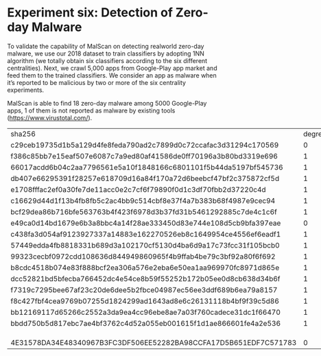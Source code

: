 # Experiment six: Detection of Zero-day Malware


To validate the capability of MalScan on detecting realworld
zero-day malware, we use our 2018 dataset to train
classifiers by adopting 1NN algorithm (we totally obtain six
classifiers according to the six different centralities). Next,
we crawl 5,000 apps from Google-Play app market and feed
them to the trained classifiers. We consider
an app as malware when it’s reported to be malicious by
two or more of the six centrality experiments.

MalScan is able to find 18 zero-day
malware among 5000 Google-Play apps, 1 of them is not
reported as malware by existing tools (https://www.virustotal.com/).


<table border=0 cellpadding=0 cellspacing=0 width=1197 style='border-collapse:
 collapse;table-layout:fixed;width:897pt'>
 <col class=xl68 width=543 style='mso-width-source:userset;mso-width-alt:17376;
 width:407pt'>
 <col class=xl66 width=72 style='width:54pt'>
 <col class=xl66 width=75 style='mso-width-source:userset;mso-width-alt:2400;
 width:56pt'>
 <col class=xl66 width=72 span=3 style='width:54pt'>
 <col class=xl66 width=100 style='mso-width-source:userset;mso-width-alt:3200;
 width:75pt'>
 <col class=xl66 width=72 style='width:54pt'>
 <col class=xl66 width=119 style='mso-width-source:userset;mso-width-alt:3808;
 width:89pt'>
 <tr height=18 style='height:13.5pt'>
  <td height=18 class=xl66 width=543 style='height:13.5pt;width:407pt'>sha256</td>
  <td class=xl66 width=72 style='width:54pt'>degree</td>
  <td class=xl66 width=75 style='width:56pt'>closeness</td>
  <td class=xl66 width=72 style='width:54pt'>harmonic</td>
  <td class=xl66 width=72 style='width:54pt'>katz</td>
  <td class=xl66 width=72 style='width:54pt'>average</td>
  <td class=xl66 width=100 style='width:75pt'>concatenate</td>
  <td class=xl66 width=72 style='width:54pt'>sum</td>
  <td class=xl66 width=119 style='width:89pt'>VirusTotal</td>
 </tr>
 <tr height=19 style='height:14.25pt'>
  <td height=19 class=xl68 style='height:14.25pt'>c29ceb19735d1b5a129d4fe8feda790ad2c7899d0c72ccafac3d31294c170569</td>
  <td class=xl66>0</td>
  <td class=xl66>1</td>
  <td class=xl66>0</td>
  <td class=xl66>1</td>
  <td class=xl66>0</td>
  <td class=xl66>0</td>
  <td class=xl66>2</td>
  <td class=xl66>2</td>
 </tr>
 <tr height=19 style='height:14.25pt'>
  <td height=19 class=xl68 style='height:14.25pt'>f386c85bb7e15eaf507e6087c7a9ed80af41586de0ff70196a3b80bd3319e696</td>
  <td class=xl66>1</td>
  <td class=xl66>0</td>
  <td class=xl66>0</td>
  <td class=xl66>1</td>
  <td class=xl66>0</td>
  <td class=xl66>0</td>
  <td class=xl66>2</td>
  <td class=xl66>1</td>
 </tr>
 <tr height=19 style='height:14.25pt'>
  <td height=19 class=xl68 style='height:14.25pt'>66017acdd6b04c2aa7796561e5a10f1848166c6801101f5b44da5197bf545736</td>
  <td class=xl66>1</td>
  <td class=xl66>1</td>
  <td class=xl66>0</td>
  <td class=xl66>1</td>
  <td class=xl66>0</td>
  <td class=xl66>0</td>
  <td class=xl66>3</td>
  <td class=xl66>6</td>
 </tr>
 <tr height=19 style='height:14.25pt'>
  <td height=19 class=xl68 style='height:14.25pt'>db407e66295391f28257e618709d16a84f170a72d6beebcf47bf2c375872cf5d</td>
  <td class=xl66>1</td>
  <td class=xl66>1</td>
  <td class=xl66>0</td>
  <td class=xl66>1</td>
  <td class=xl66>0</td>
  <td class=xl66>0</td>
  <td class=xl66>3</td>
  <td class=xl66>1</td>
 </tr>
 <tr height=19 style='height:14.25pt'>
  <td height=19 class=xl68 style='height:14.25pt'>e1708fffac2ef0a30fe7de11acc0e2c7cf6f79890f0d1c3df70fbb2d37220c4d</td>
  <td class=xl66>1</td>
  <td class=xl66>1</td>
  <td class=xl66>0</td>
  <td class=xl66>1</td>
  <td class=xl66>0</td>
  <td class=xl66>0</td>
  <td class=xl66>3</td>
  <td class=xl66>1</td>
 </tr>
 <tr height=18 style='height:13.5pt'>
  <td height=18 class=xl66 style='height:13.5pt'>c16629d44d1f13b4fb8fb5c2ac4bb9c514cbf8e37f4a7b383b68f4987e9cec94</td>
  <td class=xl66>1</td>
  <td class=xl66>1</td>
  <td class=xl66>0</td>
  <td class=xl66>1</td>
  <td class=xl66>0</td>
  <td class=xl66>0</td>
  <td class=xl66>3</td>
  <td class=xl66>7</td>
 </tr>
 <tr height=19 style='height:14.25pt'>
  <td height=19 class=xl68 style='height:14.25pt'>bcf29dea86b716bfe563763b4f423f6978d3b37fd31b5461292885c7de4c1c6f</td>
  <td class=xl66>1</td>
  <td class=xl66>0</td>
  <td class=xl66>1</td>
  <td class=xl66>0</td>
  <td class=xl66>1</td>
  <td class=xl66>1</td>
  <td class=xl66>4</td>
  <td class=xl66>2</td>
 </tr>
 <tr height=19 style='height:14.25pt'>
  <td height=19 class=xl68 style='height:14.25pt'>e49ca0d14bd1679e6b3a8bbc4a14f28ae333450d83e744e108d5cb9bfa397eae</td>
  <td class=xl66>0</td>
  <td class=xl66>1</td>
  <td class=xl66>1</td>
  <td class=xl66>1</td>
  <td class=xl66>1</td>
  <td class=xl66>1</td>
  <td class=xl66>5</td>
  <td class=xl66>2</td>
 </tr>
 <tr height=18 style='height:13.5pt'>
  <td height=18 class=xl66 style='height:13.5pt'>c438fa3d054af9123927337a14883e162270526eb8c1649954ce4556ef6eadf1</td>
  <td class=xl66>1</td>
  <td class=xl66>0</td>
  <td class=xl66>1</td>
  <td class=xl66>1</td>
  <td class=xl66>1</td>
  <td class=xl66>1</td>
  <td class=xl66>5</td>
  <td class=xl66>1</td>
 </tr>
 <tr height=19 style='height:14.25pt'>
  <td height=19 class=xl68 style='height:14.25pt'>57449edda4fb8818331b689d3a102170cf5130d4ba6d9a17c73fcc31f105bcb0</td>
  <td class=xl66>1</td>
  <td class=xl66>1</td>
  <td class=xl66>1</td>
  <td class=xl66>1</td>
  <td class=xl66>1</td>
  <td class=xl66>1</td>
  <td class=xl66>6</td>
  <td class=xl66>7</td>
 </tr>
 <tr height=19 style='height:14.25pt'>
  <td height=19 class=xl68 style='height:14.25pt'>99323cecbf0972cdd108636d844949860965f4b9ffab4be79c3bf92a80f6f692</td>
  <td class=xl66>1</td>
  <td class=xl66>1</td>
  <td class=xl66>1</td>
  <td class=xl66>1</td>
  <td class=xl66>1</td>
  <td class=xl66>1</td>
  <td class=xl66>6</td>
  <td class=xl66>5</td>
 </tr>
 <tr height=19 style='height:14.25pt'>
  <td height=19 class=xl68 style='height:14.25pt'>b8cdc4518b074e83f888bcf2ea306a576e2eba6e50ea1aa969970fc8971d865e</td>
  <td class=xl66>1</td>
  <td class=xl66>1</td>
  <td class=xl66>1</td>
  <td class=xl66>1</td>
  <td class=xl66>1</td>
  <td class=xl66>1</td>
  <td class=xl66>6</td>
  <td class=xl66>6</td>
 </tr>
 <tr height=19 style='height:14.25pt'>
  <td height=19 class=xl68 style='height:14.25pt'>dcc52821bd5bfecba766452dc4e54ce8b59f55252b172b05ee0d8cb638d34b6f</td>
  <td class=xl66>1</td>
  <td class=xl66>1</td>
  <td class=xl66>1</td>
  <td class=xl66>1</td>
  <td class=xl66>1</td>
  <td class=xl66>1</td>
  <td class=xl66>6</td>
  <td class=xl66>5</td>
 </tr>
 <tr height=19 style='height:14.25pt'>
  <td height=19 class=xl68 style='height:14.25pt'>f7319c7295bee67af23c20de6dee5b2fbce04987ec56ee3ddf689b6ea79a8157</td>
  <td class=xl66>1</td>
  <td class=xl66>1</td>
  <td class=xl66>1</td>
  <td class=xl66>1</td>
  <td class=xl66>1</td>
  <td class=xl66>1</td>
  <td class=xl66>6</td>
  <td class=xl66>2</td>
 </tr>
 <tr height=19 style='height:14.25pt'>
  <td height=19 class=xl68 style='height:14.25pt'>f8c427fbf4cea9769b07255d1824299ad1643ad8e6c26131118b4bf9f39c5d86</td>
  <td class=xl66>1</td>
  <td class=xl66>1</td>
  <td class=xl66>1</td>
  <td class=xl66>1</td>
  <td class=xl66>1</td>
  <td class=xl66>1</td>
  <td class=xl66>6</td>
  <td class=xl66>6</td>
 </tr>
 <tr height=18 style='height:13.5pt'>
  <td height=18 class=xl66 style='height:13.5pt'>bb12169117d65266c2552a3da9ea4cc96ebe8ae7a03f760cadece31dc1f66470</td>
  <td class=xl66>1</td>
  <td class=xl66>1</td>
  <td class=xl66>1</td>
  <td class=xl66>1</td>
  <td class=xl66>1</td>
  <td class=xl66>1</td>
  <td class=xl66>6</td>
  <td class=xl66>10</td>
 </tr>
 <tr height=18 style='height:13.5pt'>
  <td height=18 class=xl66 style='height:13.5pt'>bbdd750b5d817ebc7ae4bf3762c4d52a055eb001615f1d1ae866601fe4a2e536</td>
  <td class=xl66>1</td>
  <td class=xl66>1</td>
  <td class=xl66>1</td>
  <td class=xl66>1</td>
  <td class=xl66>1</td>
  <td class=xl66>1</td>
  <td class=xl66>6</td>
  <td class=xl66>8</td>
 </tr>
 <tr height=19 style='height:14.25pt'>
  <td height=19 class=xl68 style='height:14.25pt'></td>
  <td class=xl66></td>
  <td class=xl66></td>
  <td class=xl66></td>
  <td class=xl66></td>
  <td class=xl66></td>
  <td class=xl66></td>
  <td class=xl66></td>
  <td class=xl66></td>
 </tr>
 <tr class=xl67 height=18 style='height:13.5pt'>
  <td height=18 class=xl66 style='height:13.5pt'>4E31578DA34E48340967B3FC3DF506EE52282BA98CCFA17D5B651EDF7C571783</td>
  <td class=xl66>0</td>
  <td class=xl66>1</td>
  <td class=xl66>1</td>
  <td class=xl66>0</td>
  <td class=xl67>1</td>
  <td class=xl66>1</td>
  <td class=xl67>4</td>
  <td class=xl67>0</td>
 </tr>
 <![if supportMisalignedColumns]>
 <tr height=0 style='display:none'>
  <td width=543 style='width:407pt'></td>
  <td width=72 style='width:54pt'></td>
  <td width=75 style='width:56pt'></td>
  <td width=72 style='width:54pt'></td>
  <td width=72 style='width:54pt'></td>
  <td width=72 style='width:54pt'></td>
  <td width=100 style='width:75pt'></td>
  <td width=72 style='width:54pt'></td>
  <td width=119 style='width:89pt'></td>
 </tr>
 <![endif]>
</table>

